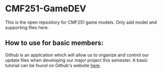 # CMF251-GameDEV
This is the open repository for CMF251 game models. Only add model and supporting files here.

## How to use for basic members:
Github is an application which will allow us to organize and control our update files when developing our major project this semester.
A basic tutorial can be found on Github's website [here](https://docs.github.com/en/get-started/quickstart/hello-world).


